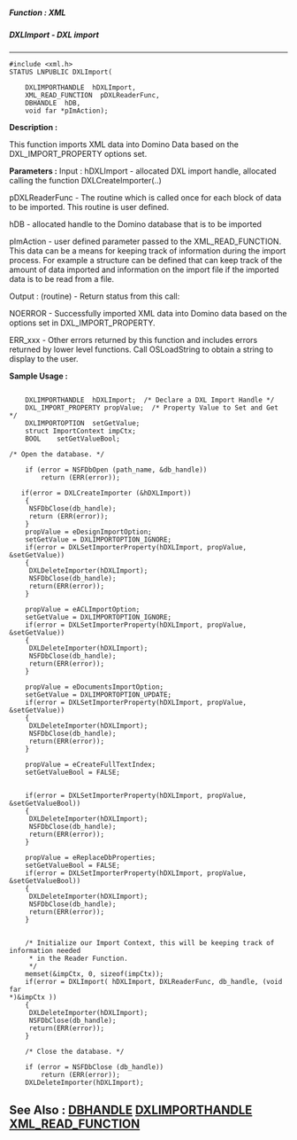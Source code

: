 ##### Function : XML
##### DXLImport - DXL import
---
```
#include <xml.h>
STATUS LNPUBLIC DXLImport(

	DXLIMPORTHANDLE  hDXLImport,
	XML_READ_FUNCTION  pDXLReaderFunc,
	DBHANDLE  hDB,
	void far *pImAction);
```
**Description :**

This function imports XML data into Domino Data based on the 
DXL_IMPORT_PROPERTY options set.

**Parameters :**
Input :
hDXLImport  -  allocated DXL import handle, allocated calling the function DXLCreateImporter(..)

pDXLReaderFunc  -  The routine which is called once for each block of data to be imported.  This routine is user defined.

hDB  -  allocated handle to the Domino database that is to be imported

pImAction  -  user defined parameter passed to the XML_READ_FUNCTION.  This data can be a means for keeping track of information during the import process.  For example a structure can be defined that can keep track of the amount of data imported and information on the import file if the imported data is to be read from a file.


Output :
(routine)  -  Return status from this call: 

NOERROR - Successfully imported XML data into Domino data based on the options set in DXL_IMPORT_PROPERTY.

ERR_xxx - Other errors returned by this function and includes errors returned by lower level functions. Call OSLoadString to obtain a string to display to the user.



**Sample Usage :**
```
	
	DXLIMPORTHANDLE  hDXLImport;  /* Declare a DXL Import Handle */
	DXL_IMPORT_PROPERTY propValue;  /* Property Value to Set and Get */
	DXLIMPORTOPTION  setGetValue;
	struct ImportContext impCtx;
	BOOL    setGetValueBool;

/* Open the database. */
	
    if (error = NSFDbOpen (path_name, &db_handle))
        return (ERR(error));

   if(error = DXLCreateImporter (&hDXLImport))
	{
	 NSFDbClose(db_handle);
	 return (ERR(error));
	}
	propValue = eDesignImportOption;
	setGetValue = DXLIMPORTOPTION_IGNORE;
	if(error = DXLSetImporterProperty(hDXLImport, propValue, &setGetValue))
	{
	 DXLDeleteImporter(hDXLImport);
	 NSFDbClose(db_handle);
	 return(ERR(error));
	}
	
	propValue = eACLImportOption;
	setGetValue = DXLIMPORTOPTION_IGNORE;
	if(error = DXLSetImporterProperty(hDXLImport, propValue, &setGetValue))
	{
	 DXLDeleteImporter(hDXLImport);
	 NSFDbClose(db_handle);
	 return(ERR(error));
	}
	
	propValue = eDocumentsImportOption;
	setGetValue = DXLIMPORTOPTION_UPDATE;
	if(error = DXLSetImporterProperty(hDXLImport, propValue, &setGetValue))
	{
	 DXLDeleteImporter(hDXLImport);
	 NSFDbClose(db_handle);
	 return(ERR(error));
	}
	
	propValue = eCreateFullTextIndex;
	setGetValueBool = FALSE;

	
	if(error = DXLSetImporterProperty(hDXLImport, propValue, 
&setGetValueBool))
	{
	 DXLDeleteImporter(hDXLImport);
	 NSFDbClose(db_handle);
	 return(ERR(error));
	}

	propValue = eReplaceDbProperties;
	setGetValueBool = FALSE;
	if(error = DXLSetImporterProperty(hDXLImport, propValue, 
&setGetValueBool))
	{
	 DXLDeleteImporter(hDXLImport);
	 NSFDbClose(db_handle);
	 return(ERR(error));
	}


	/* Initialize our Import Context, this will be keeping track of 
information needed
	 * in the Reader Function.
	 */
	memset(&impCtx, 0, sizeof(impCtx));
	if(error = DXLImport( hDXLImport, DXLReaderFunc, db_handle, (void far 
*)&impCtx ))
	{
	 DXLDeleteImporter(hDXLImport);
	 NSFDbClose(db_handle);
	 return(ERR(error));
	}

    /* Close the database. */

    if (error = NSFDbClose (db_handle))
        return (ERR(error));
	DXLDeleteImporter(hDXLImport);
```
**See Also :**
[DBHANDLE](/domino-c-api-docs/reference/Data/DBHANDLE)
[DXLIMPORTHANDLE](/domino-c-api-docs/reference/Data/DXLIMPORTHANDLE)
[XML_READ_FUNCTION](/domino-c-api-docs/reference/Data/XML_READ_FUNCTION)
---
